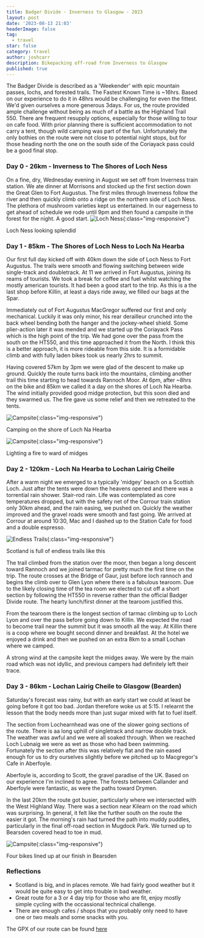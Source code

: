 ```yaml
---
title: Badger Divide - Inverness to Glasgow - 2023
layout: post
date: '2023-08-13 21:03'
headerImage: false
tag:
  - travel
star: false
category: travel
author: joshcarr
description: Bikepacking off-road from Inverness to Glasgow
published: true
---
```

The Badger Divide is described as a 'Weekender' with epic mountain passes, lochs, and forested trails. The Fastest Known Time is ~16hrs. Based on our experience to do it in 48hrs would be challenging for even the fittest. We'd given ourselves a more generous 3days. For us, the route provided ample challenge without being as much of a battle as the Highland Trail 550. There are frequent resupply options, especially for those willing to tour on cafe food. With prior planning there is sufficient accommodation to not carry a tent, though wild camping was part of the fun. Unfortunately the only bothies on the route were not close to potential night stops, but for those heading north the one on the south side of the Coriayack pass could be a good final stop. 

### Day 0 - 26km - Inverness to The Shores of Loch Ness
On a fine, dry, Wednesday evening in August we set off from Inverness train station. We ate dinner at Morrisons and stocked up the first section down the Great Glen to Fort Augustus. The first miles through Inverness follow the river and then quickly climb onto a ridge on the northern side of Loch Ness. The plethora of mushroom varieties kept us entertained. In our eagerness to get ahead of schedule we rode until 9pm and then found a campsite in the forest for the night. A good start. 
![Loch Ness](/assets/images/BadgerDivide/lochness.jpg){:class="img-responsive"}
<figcaption>Loch Ness looking splendid</figcaption>


### Day 1 - 85km - The Shores of Loch Ness to Loch Na Hearba
Our first full day kicked off with 40km down the side of Loch Ness to Fort Augustus. The trails were smooth and flowing switching between wide single-track and doubletrack. At 11 we arrived in Fort Augustus, joining its reams of tourists. We took a break for coffee and fuel whilst watching the mostly american tourists. It had been a good start to the trip. As this is a the last shop before Killin, at least a days ride away, we filled our bags at the Spar. 

Immediately out of Fort Augustus MacGregor suffered our first and only mechanical. Luckily it was only minor, his rear derailleur crunched into the back wheel bending both the hanger and the jockey-wheel shield. Some plier-action later it was mended and we started up the Coriayack Pass which is the high point of the trip. We had gone over the pass from the south on the HT550, and this time approached it from the North. I think this is a better approach, it is more rideable from this side. It is a formidable climb and with fully laden bikes took us nearly 2hrs to summit. 

Having covered 57km by 3pm we were glad of the descent to make up ground. Quickly the route turns back into the mountains, climbing another trail this time starting to head towards Rannoch Moor. At 6pm, after ~8hrs on the bike and 85km we called it a day on the shores of Loch Na Hearba. The wind initially provided good midge protection, but this soon died and they swarmed us. The fire gave us some relief and then we retreated to the tents.

![Campsite](/assets/images/BadgerDivide/tents1.jpg){:class="img-responsive"}
<figcaption>Camping on the shore of Loch Na Hearba</figcaption>

![Campsite](/assets/images/BadgerDivide/fire.jpeg){:class="img-responsive"}
<figcaption>Lighting a fire to ward of midges</figcaption>


### Day 2 - 120km - Loch Na Hearba to Lochan Lairig Cheile
After a warm night we emerged to a typically 'midgey' beach on a Scottish Loch. Just after the tents were down the heavens opened and there was a torrential rain shower. Stair-rod rain. Life was contemplated as core temperatures dropped, but with the safety net of the Corrour train station only 30km ahead, and the rain easing, we pushed on. Quickly the weather improved and the gravel roads were smooth and fast going. We arrived at Corrour at around 10:30, Mac and I dashed up to the Station Cafe for food and a double espresso. 


![Endless Trails](/assets/images/BadgerDivide/trails.jpeg){:class="img-responsive"}
<figcaption>Scotland is full of endless trails like this</figcaption>

The trail climbed from the station over the moor, then began a long descent toward Rannoch and we joined tarmac for pretty much the first time on the trip. The route crosses at the Bridge of Gaur, just before loch rannoch and begins the climb over to Glen Lyon where there is a fabulous tearoom. Due to the likely closing time of the tea room we elected to cut off a short section by following the HT550 in reverse rather than the official Badger Divide route. The hearty lunch/first dinner at the tearoom justified this. 

From the tearoom there is the longest section of tarmac climbing up to Loch Lyon and over the pass before going down to Killin. We expected the road to become trail near the summit but it was smooth all the way. At Killin there is a coop where we bought second dinner and breakfast. At the hotel we enjoyed a drink and then we pushed on an extra 8km to a small Lochan where we camped. 

A strong wind at the campsite kept the midges away. We were by the main road which was not idyllic, and previous campers had definitely left their trace. 


### Day 3 - 86km - Lochan Lairig Cheile to Glasgow (Bearden)
Saturday's forecast was rainy, but with an early start we could at least be going before it got too bad. Jordan therefore woke us at 5:15. I relearnt the lesson that the body needs more than just sugar mixed with fat to fuel itself. 

The section from Lochearnhead was one of the slower going sections of the route. There is aa long uphill of singletrack and narrow double track. The weather was awful and we were all soaked through. When we reached Loch Lubnaig we were as wet as those who had been swimming. Fortunately the section after this was relatively flat and the rain eased enough for us to dry ourselves slightly before we pitched up to Macgregor's Cafe in Aberfoyle. 

Aberfoyle is, according to Scott, the gravel paradise of the UK. Based on our experience I'm inclined to agree. The forests between Callander and Aberfoyle were fantastic, as were the paths toward Drymen. 

In the last 20km the route got busier, particularly where we intersected with the West Highland Way. There was a section near Kilearn on the road which was surprising. In general, it felt like the further south on the route the easier it got. The morning's rain had turned the path into muddy puddles, particularly in the final off-road section in Mugdock Park. We turned up to Bearsden covered head to toe in mud.

![Campsite](/assets/images/BadgerDivide/bikes.jpeg){:class="img-responsive"}
<figcaption>Four bikes lined up at our finish in Bearsden</figcaption>


### Reflections
* Scotland is big, and in places remote. We had fairly good weather but it would be quite easy to get into trouble in bad weather.
* Great route for a 3 or 4 day trip for those who are fit, enjoy mostly simple cycling with the occassional technical challenge.
* There are enough cafes / shops that you probably only need to have one or two meals and some snacks with you.


The GPX of our route can be found [here](/assets/images/BadgerDivide/Badger_Divide.gpx)